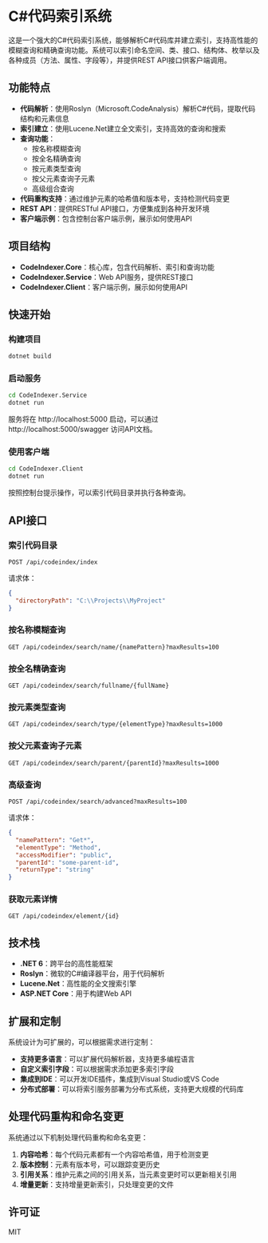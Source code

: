 # C#代码索引系统

这是一个强大的C#代码索引系统，能够解析C#代码库并建立索引，支持高性能的模糊查询和精确查询功能。系统可以索引命名空间、类、接口、结构体、枚举以及各种成员（方法、属性、字段等），并提供REST API接口供客户端调用。

## 功能特点

- **代码解析**：使用Roslyn（Microsoft.CodeAnalysis）解析C#代码，提取代码结构和元素信息
- **索引建立**：使用Lucene.Net建立全文索引，支持高效的查询和搜索
- **查询功能**：
  - 按名称模糊查询
  - 按全名精确查询
  - 按元素类型查询
  - 按父元素查询子元素
  - 高级组合查询
- **代码重构支持**：通过维护元素的哈希值和版本号，支持检测代码变更
- **REST API**：提供RESTful API接口，方便集成到各种开发环境
- **客户端示例**：包含控制台客户端示例，展示如何使用API

## 项目结构

- **CodeIndexer.Core**：核心库，包含代码解析、索引和查询功能
- **CodeIndexer.Service**：Web API服务，提供REST接口
- **CodeIndexer.Client**：客户端示例，展示如何使用API

## 快速开始

### 构建项目

```bash
dotnet build
```

### 启动服务

```bash
cd CodeIndexer.Service
dotnet run
```

服务将在 http://localhost:5000 启动，可以通过 http://localhost:5000/swagger 访问API文档。

### 使用客户端

```bash
cd CodeIndexer.Client
dotnet run
```

按照控制台提示操作，可以索引代码目录并执行各种查询。

## API接口

### 索引代码目录

```
POST /api/codeindex/index
```

请求体：
```json
{
  "directoryPath": "C:\\Projects\\MyProject"
}
```

### 按名称模糊查询

```
GET /api/codeindex/search/name/{namePattern}?maxResults=100
```

### 按全名精确查询

```
GET /api/codeindex/search/fullname/{fullName}
```

### 按元素类型查询

```
GET /api/codeindex/search/type/{elementType}?maxResults=1000
```

### 按父元素查询子元素

```
GET /api/codeindex/search/parent/{parentId}?maxResults=1000
```

### 高级查询

```
POST /api/codeindex/search/advanced?maxResults=100
```

请求体：
```json
{
  "namePattern": "Get*",
  "elementType": "Method",
  "accessModifier": "public",
  "parentId": "some-parent-id",
  "returnType": "string"
}
```

### 获取元素详情

```
GET /api/codeindex/element/{id}
```

## 技术栈

- **.NET 6**：跨平台的高性能框架
- **Roslyn**：微软的C#编译器平台，用于代码解析
- **Lucene.Net**：高性能的全文搜索引擎
- **ASP.NET Core**：用于构建Web API

## 扩展和定制

系统设计为可扩展的，可以根据需求进行定制：

- **支持更多语言**：可以扩展代码解析器，支持更多编程语言
- **自定义索引字段**：可以根据需求添加更多索引字段
- **集成到IDE**：可以开发IDE插件，集成到Visual Studio或VS Code
- **分布式部署**：可以将索引服务部署为分布式系统，支持更大规模的代码库

## 处理代码重构和命名变更

系统通过以下机制处理代码重构和命名变更：

1. **内容哈希**：每个代码元素都有一个内容哈希值，用于检测变更
2. **版本控制**：元素有版本号，可以跟踪变更历史
3. **引用关系**：维护元素之间的引用关系，当元素变更时可以更新相关引用
4. **增量更新**：支持增量更新索引，只处理变更的文件

## 许可证

MIT